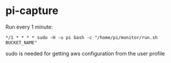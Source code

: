 # pi-capture

Run every 1 minute:
```
*/1 * * * * sudo -H -u pi bash -c "/home/pi/monitor/run.sh BUCKET_NAME"
```

sudo is needed for getting aws configuration from the user profile
